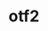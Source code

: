 ---
title: "otf2"
layout: cache
categories: [package, develop-2024-01-21]
meta: {"versions": ["2.3"], "compilers": ["cce@=15.0.1", "gcc@=11.4.0", "gcc@=9.4.0", "oneapi@=2023.2.0"], "oss": ["rhel8", "ubuntu20.04", "ubuntu22.04"], "platforms": ["linux"], "targets": ["aarch64", "neoverse_v1", "ppc64le", "x86_64_v3", "zen4"], "stacks": ["e4s", "e4s-aarch64", "e4s-cray-rhel", "e4s-neoverse_v1", "e4s-oneapi", "e4s-power", "e4s-rocm-external", "root"], "num_specs": 6, "num_specs_by_stack": {"e4s-cray-rhel": 1, "root": 6, "e4s-neoverse_v1": 1, "e4s-power": 1, "e4s": 1, "e4s-rocm-external": 1, "e4s-oneapi": 1, "e4s-aarch64": 1}}
spec_details: [{"hash": "opgbfttsonxixtw7o4xrfp6mvpw7uyq2", "compiler": "cce@=15.0.1", "versions": ["2.3"], "os": "rhel8", "platform": "linux", "target": "zen4", "variants": ["build_system=autotools", "patches=7e56d93"], "stacks": ["e4s-cray-rhel", "root"], "size": "-", "tarball": "https://binaries.spack.io/develop-2024-01-21/build_cache/linux-rhel8-zen4/cce-15.0.1/otf2-2.3/linux-rhel8-zen4-cce-15.0.1-otf2-2.3-opgbfttsonxixtw7o4xrfp6mvpw7uyq2.spack"}, {"hash": "kbu5cn7lwi7wsmva3db2dzcnn2yg4mq3", "compiler": "gcc@=11.4.0", "versions": ["2.3"], "os": "ubuntu20.04", "platform": "linux", "target": "neoverse_v1", "variants": ["build_system=autotools", "patches=7e56d93"], "stacks": ["e4s-neoverse_v1", "root"], "size": "-", "tarball": "https://binaries.spack.io/develop-2024-01-21/build_cache/linux-ubuntu20.04-neoverse_v1/gcc-11.4.0/otf2-2.3/linux-ubuntu20.04-neoverse_v1-gcc-11.4.0-otf2-2.3-kbu5cn7lwi7wsmva3db2dzcnn2yg4mq3.spack"}, {"hash": "byeyrumxaanhzn3lz4xiopm2tlt77ga2", "compiler": "gcc@=9.4.0", "versions": ["2.3"], "os": "ubuntu20.04", "platform": "linux", "target": "ppc64le", "variants": ["build_system=autotools", "patches=7e56d93"], "stacks": ["root", "e4s-power"], "size": "-", "tarball": "https://binaries.spack.io/develop-2024-01-21/build_cache/linux-ubuntu20.04-ppc64le/gcc-9.4.0/otf2-2.3/linux-ubuntu20.04-ppc64le-gcc-9.4.0-otf2-2.3-byeyrumxaanhzn3lz4xiopm2tlt77ga2.spack"}, {"hash": "r2lyiurdtrfcdkjsqhu3ub77ga3jy7l6", "compiler": "gcc@=11.4.0", "versions": ["2.3"], "os": "ubuntu20.04", "platform": "linux", "target": "x86_64_v3", "variants": ["build_system=autotools", "patches=7e56d93"], "stacks": ["e4s", "e4s-rocm-external", "root"], "size": "-", "tarball": "https://binaries.spack.io/develop-2024-01-21/build_cache/linux-ubuntu20.04-x86_64_v3/gcc-11.4.0/otf2-2.3/linux-ubuntu20.04-x86_64_v3-gcc-11.4.0-otf2-2.3-r2lyiurdtrfcdkjsqhu3ub77ga3jy7l6.spack"}, {"hash": "v757ramfcfaymfbarxy66vznnphjbu7w", "compiler": "oneapi@=2023.2.0", "versions": ["2.3"], "os": "ubuntu20.04", "platform": "linux", "target": "x86_64_v3", "variants": ["build_system=autotools", "patches=7e56d93"], "stacks": ["e4s-oneapi", "root"], "size": "-", "tarball": "https://binaries.spack.io/develop-2024-01-21/build_cache/linux-ubuntu20.04-x86_64_v3/oneapi-2023.2.0/otf2-2.3/linux-ubuntu20.04-x86_64_v3-oneapi-2023.2.0-otf2-2.3-v757ramfcfaymfbarxy66vznnphjbu7w.spack"}, {"hash": "rc5lw3qcyzomovewt3knotus7zljlyp2", "compiler": "gcc@=11.4.0", "versions": ["2.3"], "os": "ubuntu22.04", "platform": "linux", "target": "aarch64", "variants": ["build_system=autotools", "patches=7e56d93"], "stacks": ["e4s-aarch64", "root"], "size": "-", "tarball": "https://binaries.spack.io/develop-2024-01-21/build_cache/linux-ubuntu22.04-aarch64/gcc-11.4.0/otf2-2.3/linux-ubuntu22.04-aarch64-gcc-11.4.0-otf2-2.3-rc5lw3qcyzomovewt3knotus7zljlyp2.spack"}]
---